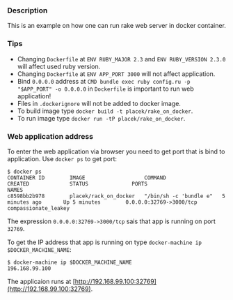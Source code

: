 ### Description

This is an example on how one can run rake web server in docker container.

### Tips

* Changing `Dockerfile` at `ENV RUBY_MAJOR 2.3` and `ENV RUBY_VERSION 2.3.0` will affect used ruby version.
* Changing `Dockerfile` at `ENV APP_PORT 3000` will not affect application.
* Bind `0.0.0.0` address at `CMD bundle exec ruby config.ru -p "$APP_PORT" -o 0.0.0.0` in `Dockerfile` is important to run web application!
* Files in `.dockerignore` will not be added to docker image.
* To build image type `docker build -t placek/rake_on_docker`.
* To run image type `docker run -tP placek/rake_on_docker`.

### Web application address

To enter the web application via browser you need to get port that is bind to application.
Use `docker ps` to get port:

```
$ docker ps
CONTAINER ID        IMAGE                   COMMAND                  CREATED             STATUS              PORTS                     NAMES
c8598bb2b978        placek/rack_on_docker   "/bin/sh -c 'bundle e"   5 minutes ago       Up 5 minutes        0.0.0.0:32769->3000/tcp   compassionate_leakey
```

The expression `0.0.0.0:32769->3000/tcp` sais that app is running on port `32769`.


To get the IP address that app is running on type `docker-machine ip $DOCKER_MACHINE_NAME`:

```
$ docker-machine ip $DOCKER_MACHINE_NAME
196.168.99.100
```

The applicaion runs at [http://192.168.99.100:32769](http://192.168.99.100:32769).
